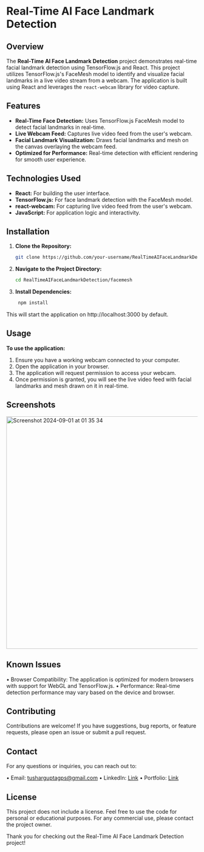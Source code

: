 # Real-Time AI Face Landmark Detection

## Overview

The **Real-Time AI Face Landmark Detection** project demonstrates real-time facial landmark detection using TensorFlow.js and React. This project utilizes TensorFlow.js's FaceMesh model to identify and visualize facial landmarks in a live video stream from a webcam. The application is built using React and leverages the `react-webcam` library for video capture.

## Features

- **Real-Time Face Detection:** Uses TensorFlow.js FaceMesh model to detect facial landmarks in real-time.
- **Live Webcam Feed:** Captures live video feed from the user's webcam.
- **Facial Landmark Visualization:** Draws facial landmarks and mesh on the canvas overlaying the webcam feed.
- **Optimized for Performance:** Real-time detection with efficient rendering for smooth user experience.

## Technologies Used

- **React:** For building the user interface.
- **TensorFlow.js:** For face landmark detection with the FaceMesh model.
- **react-webcam:** For capturing live video feed from the user's webcam.
- **JavaScript:** For application logic and interactivity.

## Installation

1. **Clone the Repository:**
   ```bash
   git clone https://github.com/your-username/RealTimeAIFaceLandmarkDetection.git
   ```
2. **Navigate to the Project Directory:**
   ```bash
   cd RealTimeAIFaceLandmarkDetection/facemesh
   ```
3. **Install Dependencies:**
   ```bash
    npm install
   ```
This will start the application on http://localhost:3000 by default.

## Usage

**To use the application:**

1.	Ensure you have a working webcam connected to your computer.
2.	Open the application in your browser.
3.	The application will request permission to access your webcam.
4.	Once permission is granted, you will see the live video feed with facial landmarks and mesh drawn on it in real-time.

## Screenshots
<img width="612" alt="Screenshot 2024-09-01 at 01 35 34" src="https://github.com/user-attachments/assets/167c648c-b5f6-4dc8-b71a-9d69abbc7e40">

## Known Issues

•	Browser Compatibility: The application is optimized for modern browsers with support for WebGL and TensorFlow.js.
•	Performance: Real-time detection performance may vary based on the device and browser.

## Contributing

Contributions are welcome! If you have suggestions, bug reports, or feature requests, please open an issue or submit a pull request.

## Contact 

For any questions or inquiries, you can reach out to:

•	Email: tusharguptagps@gmail.com
•	LinkedIn: [Link](https://linkedin.com/in/imtushaarr)
•	Portfolio: [Link](https://tushar-gupta-portfolio.vercel.app/)

## License 

This project does not include a license. Feel free to use the code for personal or educational purposes. For any commercial use, please contact the project owner.

Thank you for checking out the Real-Time AI Face Landmark Detection project!
